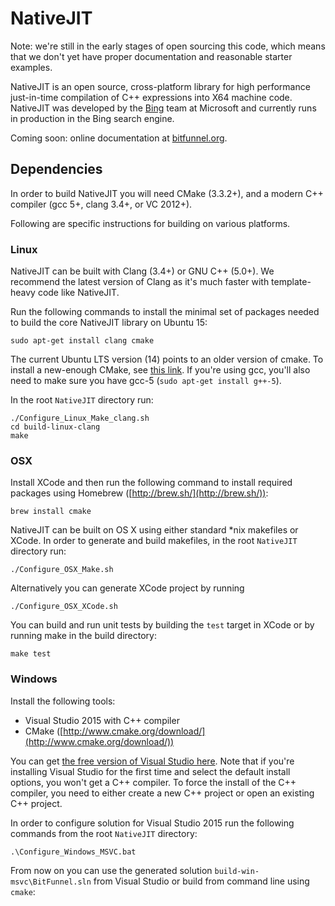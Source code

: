 NativeJIT
====

Note: we're still in the early stages of open sourcing this code, which means that we
don't yet have proper documentation and reasonable starter examples.

NativeJIT is an open source, cross-platform library for high performance
just-in-time compilation of C++ expressions into X64 machine code.
NativeJIT was developed by the [Bing](http://www.bing.com) team at Microsoft
and currently runs in production in the Bing search engine.

Coming soon: online documentation at [bitfunnel.org](https://github.com/bitfunnel/nativejit).

Dependencies
------------

In order to build NativeJIT you will need CMake (3.3.2+), and a modern C++
compiler (gcc 5+, clang 3.4+, or VC 2012+).

Following are specific instructions for building on various platforms.

### Linux

NativeJIT can be built with Clang (3.4+) or GNU C++ (5.0+). We recommend the
latest version of Clang as it's much faster with template-heavy code like
NativeJIT.

Run the following commands to install the minimal set of packages needed to 
build the core NativeJIT library on Ubuntu 15:

~~~
sudo apt-get install clang cmake
~~~

The current Ubuntu LTS version (14) points to an older version of cmake. To
install a new-enough CMake, see [this link](http://askubuntu.com/questions/610291/how-to-install-cmake-3-2-on-ubuntu-14-04).
If you're using gcc, you'll also need to make sure you have gcc-5 (`sudo apt-get install g++-5`).

In the root `NativeJIT` directory run:

~~~
./Configure_Linux_Make_clang.sh
cd build-linux-clang
make
~~~

### OSX

Install XCode and then run the following command to install required packages 
using Homebrew ([http://brew.sh/](http://brew.sh/)):

~~~
brew install cmake
~~~

NativeJIT can be built on OS X using either standard \*nix makefiles or XCode.
In order to generate and build makefiles, in the root `NativeJIT` directory run:

~~~
./Configure_OSX_Make.sh
~~~
    
Alternatively you can generate XCode project by running

~~~
./Configure_OSX_XCode.sh
~~~

You can build and run unit tests by building the `test` target in XCode or by
running make in the build directory:

~~~
make test
~~~

### Windows

Install the following tools:

- Visual Studio 2015 with C++ compiler
- CMake ([http://www.cmake.org/download/](http://www.cmake.org/download/))

You can get [the free version of Visual Studio here](https://www.visualstudio.com/en-us/products/visual-studio-community-vs.aspx).
Note that if you're installing Visual Studio for the first time and select the
default install options, you won't get a C++ compiler. To force the install of
the C++ compiler, you need to either create a new C++ project or open an
existing C++ project.

In order to configure solution for Visual Studio 2015 run the following 
commands from the root `NativeJIT` directory:

~~~
.\Configure_Windows_MSVC.bat
~~~

From 
now on you can use the generated solution `build-win-msvc\BitFunnel.sln` from Visual Studio
or build from command line using `cmake`:

